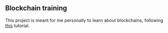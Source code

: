 ## Blockchain training
This project is meant for me personally to learn about blockchains, following [this](https://hackernoon.com/learn-blockchains-by-building-one-117428612f46) tutorial.


